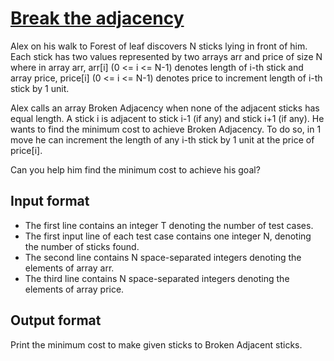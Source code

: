# [Break the adjacency][link]

Alex on his walk to Forest of leaf discovers N sticks lying in front of him. Each stick has two values represented by two arrays arr and price of size N where in array arr, arr[i] (0 <= i <= N-1) denotes length of i-th stick and array price, price[i] (0 <= i <= N-1) denotes price to increment length of i-th stick by 1 unit.

Alex calls an array Broken Adjacency when none of the adjacent sticks has equal length. A stick i is adjacent to stick i-1 (if any) and stick i+1 (if any). He wants to find the minimum cost to achieve Broken Adjacency. To do so, in 1 move he can increment the length of any i-th stick by 1 unit at the price of price[i].

Can you help him find the minimum cost to achieve his goal?

## Input format

- The first line contains an integer T denoting the number of test cases.
- The first input line of each test case contains one integer N, denoting the number of sticks found.
- The second line contains N space-separated integers denoting the elements of array arr.
- The third line contains N space-separated integers denoting the elements of array price.

## Output format

Print the minimum cost to make given sticks to Broken Adjacent sticks.

[link]: https://www.hackerearth.com/practice/algorithms/dynamic-programming/2-dimensional/practice-problems/algorithm/break-the-adjacency-290d35ba/

